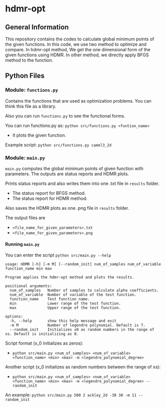 # hdmr-opt
## General Information
This repository contains the codes to calculate global minimum points of the given functions. In this code, we use two method to optimize and compare. In hdmr-opt method, We get the one dimensional form of the given functions using HDMR. In other method, we directly apply BFGS method to the function.

## Python Files

### Module: `functions.py`

Contains the functions that are used as optimization problems. You can think this file as a library.

Also you can run `functions.py` to see the functional forms.

You can run functions.py as: `python src/functions.py <funtion_name>`
- It plots the given function.

Example script: `python src/functions.py camel3_2d`

### Module: `main.py`

`main.py` computes the global minimum points of given function with parameters. The outputs are status reports and HDMR plots.

Prints status reports and also writes them into one .txt file in `results` folder.
- The status report for BFGS method.
- The status report for HDMR method.

Also saves the HDMR plots as one .png file in `results` folder.

The output files are 
- `<file_name_for_given_parameters>.txt`
- `<file_name_for_given_parameters>.png`

#### Running `main.py`
You can enter the script `python src/main.py --help`

```
usage: HDMR [-h] [-m M] [--random_init] num_of_samples num_of_variable function_name min max

Program applies the hdmr-opt method and plots the results.

positional arguments:
  num_of_samples   Number of samples to calculate alpha coefficients.
  num_of_variable  Number of variable of the test function.
  function_name    Test function name.
  min              Lower range of the test function.
  max              Upper range of the test function.

options:
  -h, --help       show this help message and exit
  -m M             Number of legendre polynomial. Default is 7.
  --random_init    Initializes x0 as random numbers in the range of xs. Default is initializing as 0.
```

Script format (x_0 initializes as zeros):
- `python src/main.py <num_of_samples> <num_of_variable> <function_name> <min> <max> -m <legendre_polynomial_degree>`


Another script (x_0 initializes as random numbers between the range of xs):
- `python src/main.py <num_of_samples> <num_of_variable> <function_name> <min> <max> -m <legendre_polynomial_degree> --random_init`

An example: `python src/main.py 500 2 ackley_2d -30 30 -m 11 --random_init`